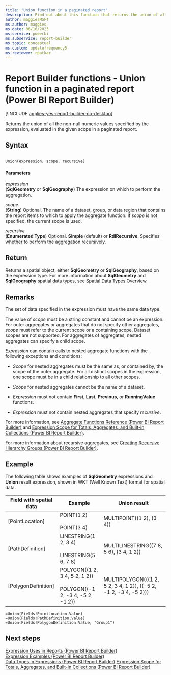 ```yaml
---
title: "Union function in a paginated report"
description: Find out about this function that returns the union of all the non-null numeric values in a paginated report that are specified by an expression.
author: maggiesMSFT
ms.author: maggies
ms.date: 06/16/2023
ms.service: powerbi
ms.subservice: report-builder
ms.topic: conceptual
ms.custom: updatefrequency5
ms.reviewer: rpatkar
---
```

# Report Builder functions - Union function in a paginated report (Power BI Report Builder)

[!INCLUDE [applies-yes-report-builder-no-desktop](../../includes/applies-yes-report-builder-no-desktop.md)]

  Returns the union of all the non-null numeric values specified by the expression, evaluated in the given scope in a paginated report.  
  
## Syntax  
  
```  
  
Union(expression, scope, recursive)  
```  
  
#### Parameters  
 *expression*  
 (**SqlGeometry** or **SqlGeography**) The expression on which to perform the aggregation.  
  
 *scope*  
 (**String**) Optional. The name of a dataset, group, or data region that contains the report items to which to apply the aggregate function. If *scope* is not specified, the current scope is used.  
  
 *recursive*  
 (**Enumerated Type**) Optional. **Simple** (default) or **RdlRecursive**. Specifies whether to perform the aggregation recursively.  
  
## Return  
 Returns a spatial object, either **SqlGeometry** or **SqlGeography**, based on the expression type. For more information about **SqlGeometry** and **SqlGeography** spatial data types, see [Spatial Data Types Overview](/sql/relational-databases/spatial/spatial-data-types-overview.md).  
  
## Remarks  
 The set of data specified in the expression must have the same data type.  
  
 The value of *scope* must be a string constant and cannot be an expression. For outer aggregates or aggregates that do not specify other aggregates, *scope* must refer to the current scope or a containing scope. Dataset scopes are not supported. For aggregates of aggregates, nested aggregates can specify a child scope.  
  
 *Expression* can contain calls to nested aggregate functions with the following exceptions and conditions:  
  
-   *Scope* for nested aggregates must be the same as, or contained by, the scope of the outer aggregate. For all distinct scopes in the expression, one scope must be in a child relationship to all other scopes.  
  
-   *Scope* for nested aggregates cannot be the name of a dataset.  
  
-   *Expression* must not contain **First**, **Last**, **Previous**, or **RunningValue** functions.  
  
-   *Expression* must not contain nested aggregates that specify *recursive*.  
  
 For more information, see [Aggregate Functions Reference &#40;Power BI Report Builder&#41;](./report-builder-functions-aggregate-functions-reference.md) and [Expression Scope for Totals, Aggregates, and Built-in Collections &#40;Power BI Report Builder&#41;](./expression-scope-for-totals-aggregates-and-built-in-collections.md).  
  
 For more information about recursive aggregates, see [Creating Recursive Hierarchy Groups &#40;Power BI Report Builder&#41;](./creating-recursive-hierarchy-groups-report-builder-and-ssrs.md).  
  
## Example  
 The following table shows examples of **SqlGeometry** expressions and **Union** result expression, shown in WKT (Well Known Text) format for spatial data.  
  
|Field with spatial data|Example|Union result|  
|-----------------------------|-------------|------------------|  
|[PointLocation]|POINT(1 2)<br /><br /> POINT(3 4)|MULTIPOINT((1 2), (3 4))|  
|[PathDefinition]|LINESTRING(1 2, 3 4)<br /><br /> LINESTRING(5 6, 7 8)|MULTILINESTRING((7 8, 5 6), (3 4, 1 2))|  
|[PolygonDefinition]|POLYGON((1 2, 3 4, 5 2, 1 2))<br /><br /> POLYGON((-1 2, -3 4, -5 2, -1 2))|MULTIPOLYGON(((1 2, 5 2, 3 4, 1 2)), ((-5 2, -1 2, -3 4, -5 2)))|  
  
```  
=Union(Fields!PointLocation.Value)  
=Union(Fields!PathDefinition.Value)  
=Union(Fields!PolygonDefinition.Value, "Group1")  
```  
  
## Next steps
 [Expression Uses in Reports &#40;Power BI Report Builder&#41;](./expression-uses-reports-report-builder.md)   
 [Expression Examples &#40;Power BI Report Builder&#41;](./expression-examples-report-builder.md)   
 [Data Types in Expressions &#40;Power BI Report Builder&#41;](./data-types-expressions-report-builder.md) 
 [Expression Scope for Totals, Aggregates, and Built-in Collections &#40;Power BI Report Builder&#41;](./expression-scope-for-totals-aggregates-and-built-in-collections.md)
  
  
